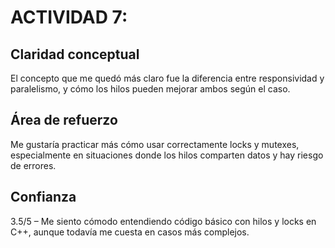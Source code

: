 # ACTIVIDAD 7:
## Claridad conceptual
El concepto que me quedó más claro fue la diferencia entre responsividad y paralelismo, y cómo los hilos pueden mejorar ambos según el caso.
## Área de refuerzo
Me gustaría practicar más cómo usar correctamente locks y mutexes, especialmente en situaciones donde los hilos comparten datos y hay riesgo de errores.
## Confianza
3.5/5 – Me siento cómodo entendiendo código básico con hilos y locks en C++, aunque todavía me cuesta en casos más complejos.
